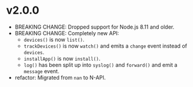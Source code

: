 # v2.0.0

 * BREAKING CHANGE: Dropped support for Node.js 8.11 and older.
 * BREAKING CHANGE: Completely new API:
   - `devices()` is now `list()`.
   - `trackDevices()` is now `watch()` and emits a `change` event instead of `devices`.
   - `installApp()` is now `install()`.
   - `log()` has been split up into `syslog()` and `forward()` and emit a `message` event.
 * refactor: Migrated from `nan` to N-API.
